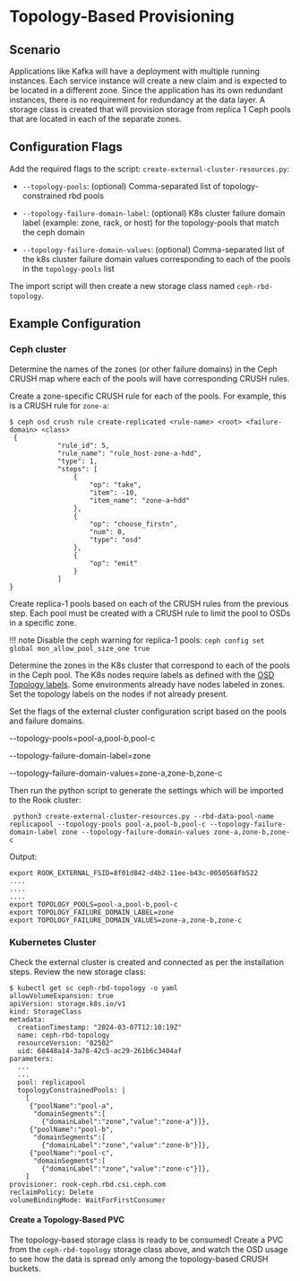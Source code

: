 # Topology-Based Provisioning

## Scenario
Applications like Kafka will have a deployment with multiple running instances. Each service instance will create a new claim and is expected to be located in a different zone. Since the application has its own redundant instances, there is no requirement for redundancy at the data layer. A storage class is created that will provision storage from replica 1 Ceph pools that are located in each of the separate zones.

## Configuration Flags

Add the required flags to the script: `create-external-cluster-resources.py`:

- `--topology-pools`: (optional) Comma-separated list of topology-constrained rbd pools

- `--topology-failure-domain-label`: (optional) K8s cluster failure domain label (example: zone, rack, or host) for the topology-pools that match the ceph domain

- `--topology-failure-domain-values`: (optional) Comma-separated list of the k8s cluster failure domain values corresponding to each of the pools in the `topology-pools` list

The import script will then create a new storage class named `ceph-rbd-topology`.

## Example Configuration

### Ceph cluster

Determine the names of the zones (or other failure domains) in the Ceph CRUSH map where each of the pools will have corresponding CRUSH rules.

Create a zone-specific CRUSH rule for each of the pools. For example, this is a CRUSH rule for `zone-a`:

```
$ ceph osd crush rule create-replicated <rule-name> <root> <failure-domain> <class>
 {
            "rule_id": 5,
            "rule_name": "rule_host-zone-a-hdd",
            "type": 1,
            "steps": [
                {
                    "op": "take",
                    "item": -10,
                    "item_name": "zone-a~hdd"
                },
                {
                    "op": "choose_firstn",
                    "num": 0,
                    "type": "osd"
                },
                {
                    "op": "emit"
                }
            ]
}
```

Create replica-1 pools based on each of the CRUSH rules from the previous step. Each pool must be created with a CRUSH rule to limit the pool to OSDs in a specific zone.

!!! note
   Disable the ceph warning for replica-1 pools: `ceph config set global mon_allow_pool_size_one true`

Determine the zones in the K8s cluster that correspond to each of the pools in the Ceph pool. The K8s nodes require labels as defined with the [OSD Topology labels](../ceph-cluster-crd.md#osd-topology). Some environments already have nodes labeled in zones. Set the topology labels on the nodes if not already present.

Set the flags of the external cluster configuration script based on the pools and failure domains.

--topology-pools=pool-a,pool-b,pool-c

--topology-failure-domain-label=zone

--topology-failure-domain-values=zone-a,zone-b,zone-c

Then run the python script to generate the settings which will be imported to the Rook cluster:
```
 python3 create-external-cluster-resources.py --rbd-data-pool-name replicapool --topology-pools pool-a,pool-b,pool-c --topology-failure-domain-label zone --topology-failure-domain-values zone-a,zone-b,zone-c
```

Output:
```
export ROOK_EXTERNAL_FSID=8f01d842-d4b2-11ee-b43c-0050568fb522
....
....
....
export TOPOLOGY_POOLS=pool-a,pool-b,pool-c
export TOPOLOGY_FAILURE_DOMAIN_LABEL=zone
export TOPOLOGY_FAILURE_DOMAIN_VALUES=zone-a,zone-b,zone-c
```

### Kubernetes Cluster

Check the external cluster is created and connected as per the installation steps.
Review the new storage class:
```
$ kubectl get sc ceph-rbd-topology -o yaml
allowVolumeExpansion: true
apiVersion: storage.k8s.io/v1
kind: StorageClass
metadata:
  creationTimestamp: "2024-03-07T12:10:19Z"
  name: ceph-rbd-topology
  resourceVersion: "82502"
  uid: 68448a14-3a78-42c5-ac29-261b6c3404af
parameters:
  ...
  ...
  pool: replicapool
  topologyConstrainedPools: |
    [
     {"poolName":"pool-a",
      "domainSegments":[
        {"domainLabel":"zone","value":"zone-a"}]},
     {"poolName":"pool-b",
      "domainSegments":[
        {"domainLabel":"zone","value":"zone-b"}]},
     {"poolName":"pool-c",
      "domainSegments":[
        {"domainLabel":"zone","value":"zone-c"}]},
    ]
provisioner: rook-ceph.rbd.csi.ceph.com
reclaimPolicy: Delete
volumeBindingMode: WaitForFirstConsumer
```

#### Create a Topology-Based PVC

The topology-based storage class is ready to be consumed! Create a PVC from the `ceph-rbd-topology` storage class above, and watch the OSD usage to see how the data is spread only among the topology-based CRUSH buckets.
